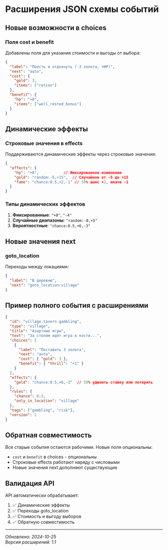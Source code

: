 # Расширения JSON схемы событий

## Новые возможности в choices

### Поля cost и benefit

Добавлены поля для указания стоимости и выгоды от выбора:

```json
{
  "label": "Поесть и отдохнуть (-3 золота, +HP)",
  "next": "auto",
  "cost": {
    "gold": 3,
    "items": ["ration"]
  },
  "benefit": {
    "hp": "+8",
    "items": ["well_rested_bonus"]
  }
}
```

## Динамические эффекты

### Строковые значения в effects

Поддерживаются динамические эффекты через строковые значения:

```json
{
  "effects": {
    "hp": "+8",           // Фиксированное изменение
    "gold": "random:-5,+15",  // Случайное от -5 до +15
    "fame": "chance:0.5,+2,-1" // 50% шанс +2, иначе -1
  }
}
```

### Типы динамических эффектов

1. **Фиксированные**: `"+8"`, `"-4"`
2. **Случайные диапазоны**: `"random:-8,+5"`
3. **Вероятностные**: `"chance:0.5,+6,-3"`

## Новые значения next

### goto_location

Переходы между локациями:

```json
{
  "label": "В деревню",
  "next": "goto_location:village"
}
```

## Пример полного события с расширениями

```json
{
  "id": "village.tavern.gambling",
  "type": "village",
  "title": "Азартные игры",
  "text": "За столом идёт игра в кости...",
  "choices": [
    {
      "label": "Поставить 3 золота",
      "next": "auto",
      "cost": { "gold": 3 },
      "benefit": { "thrill": "+1" }
    }
  ],
  "effects": {
    "gold": "chance:0.5,+6,-3"  // 50% удвоить ставку или потерять
  },
  "rules": {
    "chance": 0.3,
    "only_in_location": "village"
  },
  "tags": ["gambling", "risk"],
  "version": 1
}
```

## Обратная совместимость

Все старые события остаются рабочими. Новые поля опциональны:

- `cost` и `benefit` в choices - опциональны
- Строковые effects работают наряду с числовыми
- Новые значения next дополняют существующие

## Валидация API

API автоматически обрабатывает:

1. ✅ Динамические эффекты
2. ✅ Переходы goto_location
3. ✅ Стоимость и выгоду выборов
4. ✅ Обратную совместимость

---

*Обновлено: 2024-10-25*  
*Версия расширений: 1.1*
